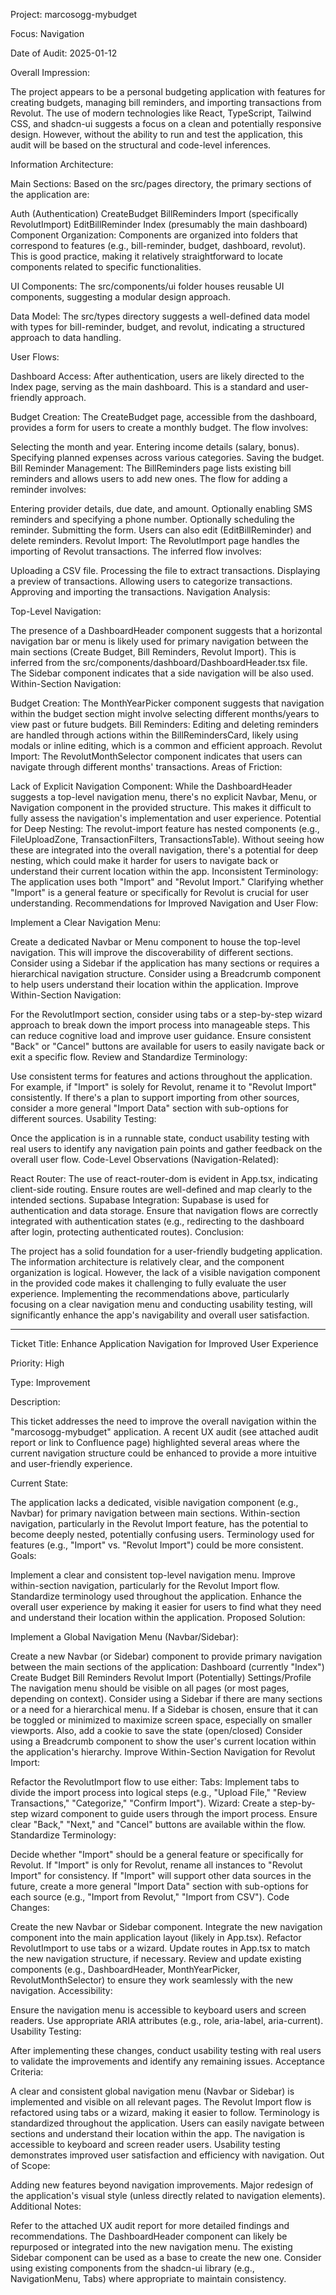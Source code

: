 Project: marcosogg-mybudget

Focus: Navigation

Date of Audit: 2025-01-12

Overall Impression:

The project appears to be a personal budgeting application with features for creating budgets, managing bill reminders, and importing transactions from Revolut. The use of modern technologies like React, TypeScript, Tailwind CSS, and shadcn-ui suggests a focus on a clean and potentially responsive design. However, without the ability to run and test the application, this audit will be based on the structural and code-level inferences.

Information Architecture:

Main Sections: Based on the src/pages directory, the primary sections of the application are:

Auth (Authentication)
CreateBudget
BillReminders
Import (specifically RevolutImport)
EditBillReminder
Index (presumably the main dashboard)
Component Organization: Components are organized into folders that correspond to features (e.g., bill-reminder, budget, dashboard, revolut). This is good practice, making it relatively straightforward to locate components related to specific functionalities.

UI Components: The src/components/ui folder houses reusable UI components, suggesting a modular design approach.

Data Model: The src/types directory suggests a well-defined data model with types for bill-reminder, budget, and revolut, indicating a structured approach to data handling.

User Flows:

Dashboard Access: After authentication, users are likely directed to the Index page, serving as the main dashboard. This is a standard and user-friendly approach.

Budget Creation: The CreateBudget page, accessible from the dashboard, provides a form for users to create a monthly budget. The flow involves:

Selecting the month and year.
Entering income details (salary, bonus).
Specifying planned expenses across various categories.
Saving the budget.
Bill Reminder Management: The BillReminders page lists existing bill reminders and allows users to add new ones. The flow for adding a reminder involves:

Entering provider details, due date, and amount.
Optionally enabling SMS reminders and specifying a phone number.
Optionally scheduling the reminder.
Submitting the form.
Users can also edit (EditBillReminder) and delete reminders.
Revolut Import: The RevolutImport page handles the importing of Revolut transactions. The inferred flow involves:

Uploading a CSV file.
Processing the file to extract transactions.
Displaying a preview of transactions.
Allowing users to categorize transactions.
Approving and importing the transactions.
Navigation Analysis:

Top-Level Navigation:

The presence of a DashboardHeader component suggests that a horizontal navigation bar or menu is likely used for primary navigation between the main sections (Create Budget, Bill Reminders, Revolut Import). This is inferred from the src/components/dashboard/DashboardHeader.tsx file.
The Sidebar component indicates that a side navigation will be also used.
Within-Section Navigation:

Budget Creation: The MonthYearPicker component suggests that navigation within the budget section might involve selecting different months/years to view past or future budgets.
Bill Reminders: Editing and deleting reminders are handled through actions within the BillRemindersCard, likely using modals or inline editing, which is a common and efficient approach.
Revolut Import: The RevolutMonthSelector component indicates that users can navigate through different months' transactions.
Areas of Friction:

Lack of Explicit Navigation Component: While the DashboardHeader suggests a top-level navigation menu, there's no explicit Navbar, Menu, or Navigation component in the provided structure. This makes it difficult to fully assess the navigation's implementation and user experience.
Potential for Deep Nesting: The revolut-import feature has nested components (e.g., FileUploadZone, TransactionFilters, TransactionsTable). Without seeing how these are integrated into the overall navigation, there's a potential for deep nesting, which could make it harder for users to navigate back or understand their current location within the app.
Inconsistent Terminology: The application uses both "Import" and "Revolut Import." Clarifying whether "Import" is a general feature or specifically for Revolut is crucial for user understanding.
Recommendations for Improved Navigation and User Flow:

Implement a Clear Navigation Menu:

Create a dedicated Navbar or Menu component to house the top-level navigation. This will improve the discoverability of different sections.
Consider using a Sidebar if the application has many sections or requires a hierarchical navigation structure.
Consider using a Breadcrumb component to help users understand their location within the application.
Improve Within-Section Navigation:

For the RevolutImport section, consider using tabs or a step-by-step wizard approach to break down the import process into manageable steps. This can reduce cognitive load and improve user guidance.
Ensure consistent "Back" or "Cancel" buttons are available for users to easily navigate back or exit a specific flow.
Review and Standardize Terminology:

Use consistent terms for features and actions throughout the application. For example, if "Import" is solely for Revolut, rename it to "Revolut Import" consistently.
If there's a plan to support importing from other sources, consider a more general "Import Data" section with sub-options for different sources.
Usability Testing:

Once the application is in a runnable state, conduct usability testing with real users to identify any navigation pain points and gather feedback on the overall user flow.
Code-Level Observations (Navigation-Related):

React Router: The use of react-router-dom is evident in App.tsx, indicating client-side routing. Ensure routes are well-defined and map clearly to the intended sections.
Supabase Integration: Supabase is used for authentication and data storage. Ensure that navigation flows are correctly integrated with authentication states (e.g., redirecting to the dashboard after login, protecting authenticated routes).
Conclusion:

The project has a solid foundation for a user-friendly budgeting application. The information architecture is relatively clear, and the component organization is logical. However, the lack of a visible navigation component in the provided code makes it challenging to fully evaluate the user experience. Implementing the recommendations above, particularly focusing on a clear navigation menu and conducting usability testing, will significantly enhance the app's navigability and overall user satisfaction.


-----------------------------------------

Ticket Title: Enhance Application Navigation for Improved User Experience

Priority: High

Type: Improvement

Description:

This ticket addresses the need to improve the overall navigation within the "marcosogg-mybudget" application. A recent UX audit (see attached audit report or link to Confluence page) highlighted several areas where the current navigation structure could be enhanced to provide a more intuitive and user-friendly experience.

Current State:

The application lacks a dedicated, visible navigation component (e.g., Navbar) for primary navigation between main sections.
Within-section navigation, particularly in the Revolut Import feature, has the potential to become deeply nested, potentially confusing users.
Terminology used for features (e.g., "Import" vs. "Revolut Import") could be more consistent.
Goals:

Implement a clear and consistent top-level navigation menu.
Improve within-section navigation, particularly for the Revolut Import flow.
Standardize terminology used throughout the application.
Enhance the overall user experience by making it easier for users to find what they need and understand their location within the application.
Proposed Solution:

Implement a Global Navigation Menu (Navbar/Sidebar):

Create a new Navbar (or Sidebar) component to provide primary navigation between the main sections of the application:
Dashboard (currently "Index")
Create Budget
Bill Reminders
Revolut Import
(Potentially) Settings/Profile
The navigation menu should be visible on all pages (or most pages, depending on context).
Consider using a Sidebar if there are many sections or a need for a hierarchical menu.
If a Sidebar is chosen, ensure that it can be toggled or minimized to maximize screen space, especially on smaller viewports. Also, add a cookie to save the state (open/closed)
Consider using a Breadcrumb component to show the user's current location within the application's hierarchy.
Improve Within-Section Navigation for Revolut Import:

Refactor the RevolutImport flow to use either:
Tabs: Implement tabs to divide the import process into logical steps (e.g., "Upload File," "Review Transactions," "Categorize," "Confirm Import").
Wizard: Create a step-by-step wizard component to guide users through the import process.
Ensure clear "Back," "Next," and "Cancel" buttons are available within the flow.
Standardize Terminology:

Decide whether "Import" should be a general feature or specifically for Revolut.
If "Import" is only for Revolut, rename all instances to "Revolut Import" for consistency.
If "Import" will support other data sources in the future, create a more general "Import Data" section with sub-options for each source (e.g., "Import from Revolut," "Import from CSV").
Code Changes:

Create the new Navbar or Sidebar component.
Integrate the new navigation component into the main application layout (likely in App.tsx).
Refactor RevolutImport to use tabs or a wizard.
Update routes in App.tsx to match the new navigation structure, if necessary.
Review and update existing components (e.g., DashboardHeader, MonthYearPicker, RevolutMonthSelector) to ensure they work seamlessly with the new navigation.
Accessibility:

Ensure the navigation menu is accessible to keyboard users and screen readers. Use appropriate ARIA attributes (e.g., role, aria-label, aria-current).
Usability Testing:

After implementing these changes, conduct usability testing with real users to validate the improvements and identify any remaining issues.
Acceptance Criteria:

A clear and consistent global navigation menu (Navbar or Sidebar) is implemented and visible on all relevant pages.
The Revolut Import flow is refactored using tabs or a wizard, making it easier to follow.
Terminology is standardized throughout the application.
Users can easily navigate between sections and understand their location within the app.
The navigation is accessible to keyboard and screen reader users.
Usability testing demonstrates improved user satisfaction and efficiency with navigation.
Out of Scope:

Adding new features beyond navigation improvements.
Major redesign of the application's visual style (unless directly related to navigation elements).
Additional Notes:

Refer to the attached UX audit report for more detailed findings and recommendations.
The DashboardHeader component can likely be repurposed or integrated into the new navigation menu.
The existing Sidebar component can be used as a base to create the new one.
Consider using existing components from the shadcn-ui library (e.g., NavigationMenu, Tabs) where appropriate to maintain consistency.